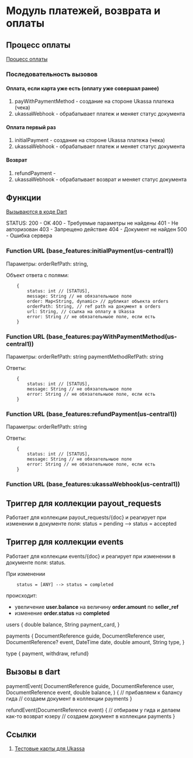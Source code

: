 # Модуль платежей, возврата и оплаты


## Процесс оплаты

[Процесс оплаты](https://drive.google.com/file/d/12a8Mt8ZIfCsqR3OEdjCwoS_dH3CWKeKD/view?usp=sharing)

### Последовательность вызовов

#### Оплата, если карта уже есть (оплату уже совершал ранее)
1. payWithPaymentMethod - создание на стороне Ukassa платежа (чека)
2. ukassaWebhook - обрабатывает платеж и меняет статус документа

#### Оплата первый раз
1. initialPayment - создание на стороне Ukassa платежа (чека)
2. ukassaWebhook - обрабатывает платеж и меняет статус документа

#### Возврат 
1. refundPayment - 
2. ukassaWebhook - обрабатывает возврат и меняет статус документа

## Функции 

[Вызываются в коде Dart](https://firebase.flutter.dev/docs/functions/usage/#calling-endpoints-with-parameters)

<!-- Функции требуют заголовок 
    Authorization: ${user_id_token} -->

STATUS:
    200 - OK
    400 - Требуемые параметры не найдены
    401 - Не авторизован
    403 - Запрещено действие
    404 - Документ не найден
    500 - Ошибка сервера

### Function URL (base_features:initialPayment(us-central1))

Параметры:
    orderRefPath: string,

Объект ответа с полями:
```
    {
        status: int // [STATUS],
        message: String // не обязательныое поле
        order: Map<String, dynamic> // дубликат объекта orders
        orderPath: String, // ref path на документ в orders
        url: String, // ссылка на оплату в Ukassa 
        error: String // не обязательныое поле, если есть
    }
```

### Function URL (base_features:payWithPaymentMethod(us-central1))

Параметры:
    orderRefPath: string
    paymentMethodRefPath: string

Ответы:
```
    {
        status: int // [STATUS],
        message: String // не обязательныое поле
        error: String // не обязательныое поле, если есть
    }
```

### Function URL (base_features:refundPayment(us-central1))

Параметры:
    orderRefPath: string

Ответы:
```
    {
        status: int // [STATUS],
        message: String // не обязательныое поле
        error: String // не обязательныое поле, если есть
    }
```

### Function URL (base_features:ukassaWebhook(us-central1))


## Триггер для коллекции payout_requests
Работает для коллекции payout_requests/{doc} и реагирует при изменении в документе поля:
    status = pending --> status = accepted

## Триггер для коллекции events
Работает для коллекции events/{doc} и реагирует при изменении в документе поля: status.

При изменении 

```
    status = [ANY] --> status = completed 
``` 

происходит:
- увеличение **user.balance** на величину **order.amount** по **seller_ref** 
- изменение **order.status** на **completed**

<!-- Возможно, следует добавить в структуру коллекции поле message_ref - для того, чтобы изменять сообщение о выводе -->





users {
    double balance,
    String payment_card,
}


payments {
    DocumentReference guide,
    DocumentReference user,
    DocumentReference? event,
    DateTime date,
    double amount,
    String type,
}


type { payment, withdraw, refund}




## Вызовы в dart

paymentEvent(
    DocumentReference guide,
    DocumentReference user,
    DocumentReference event, 
    double balance,
    ) {
    // прибавляем к балансу гида
    // создаем документ в коллекции payments
}


refundEvent(DocumentReference event) {
    // отбираем у гида и делаем как-то возврат юзеру
    // создаем документ в коллекции payments
}



## Ссылки 

1. [Тестовые карты для Ukassa](https://yookassa.ru/developers/payment-acceptance/testing-and-going-live/testing#test-bank-card)